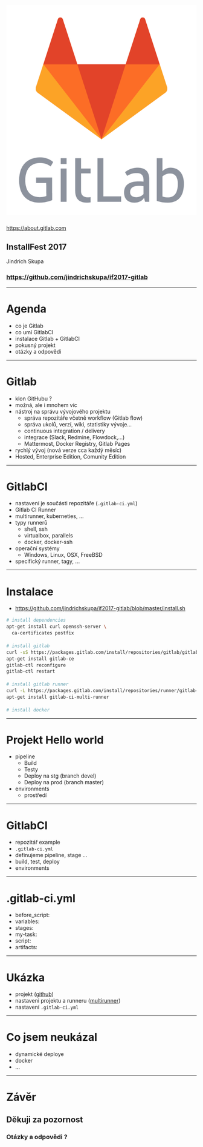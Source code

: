 <!--# Gitlab + GitlabCI-->
# ![40%](./images/gitlab-logo.png)
https://about.gitlab.com

## InstallFest 2017

Jindrich Skupa

### https://github.com/jindrichskupa/if2017-gitlab

---

# Agenda

* co je Gitlab
* co umí GitlabCI
* instalace Gitlab + GitlabCI
* pokusný projekt
* otázky a odpovědi


---

# Gitlab

* klon GitHubu ?
* možná, ale i mnohem víc
* nástroj na správu vývojového projektu
  * správa repozitáře včetně workflow (Gitlab flow)
  * správa ukolů, verzí, wiki, statistiky vývoje...
  * continuous integration / delivery
  * integrace (Slack, Redmine, Flowdock,...)
  * Mattermost, Docker Registry, Gitlab Pages
* rychlý vývoj (nová verze cca každý měsíc)
* Hosted, Enterprise Edition, Comunity Edition

---

# GitlabCI

* nastavení je součásti repozitáře (`.gitlab-ci.yml`)
* Gitlab CI Runner
* multirunner, kuberneties, ...
* typy runnerů
  * shell, ssh
  * virtualbox, parallels
  * docker, docker-ssh
* operační systémy
  * Windows, Linux, OSX, FreeBSD
* specifický runner, tagy, ...

---

# Instalace

* https://github.com/jindrichskupa/if2017-gitlab/blob/master/install.sh

```bash
# install dependencies
apt-get install curl openssh-server \
  ca-certificates postfix

# install gitlab
curl -sS https://packages.gitlab.com/install/repositories/gitlab/gitlab-ce/script.deb.sh | bash
apt-get install gitlab-ce
gitlab-ctl reconfigure
gitlab-ctl restart

# install gitlab runner
curl -L https://packages.gitlab.com/install/repositories/runner/gitlab-ci-multi-runner/script.deb.sh | bash
apt-get install gitlab-ci-multi-runner

# install docker
```

---

# Projekt Hello world

* pipeline
  * Build	
  * Testy
  * Deploy na stg (branch devel)
  * Deploy na prod (branch master)
* environments
  * prostředí

---

# GitlabCI

* repozitář example
* `.gitlab-ci.yml`
* definujeme pipeline, stage ...
* build, test, deploy
* environments

---

# .gitlab-ci.yml

* before_script:
* variables:
* stages:
* my-task:
* script:
* artifacts:

---

# Ukázka

* projekt ([github](https://github.com/jindrichskupa/if2017-gitlab/tree/master/src/))
* nastaveni projektu a runneru ([multirunner](https://gitlab.com/gitlab-org/gitlab-ci-multi-runner))
* nastavení `.gitlab-ci.yml`

---

# Co jsem neukázal

* dynamické deploye
* docker
* ...

---

# Závěr

## Děkuji za pozornost
### Otázky a odpovědi ?